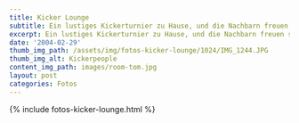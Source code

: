 ```yaml
---
title: Kicker Lounge
subtitle: Ein lustiges Kickerturnier zu Hause, und die Nachbarn freuen sich!
excerpt: Ein lustiges Kickerturnier zu Hause, und die Nachbarn freuen sich!
date: '2004-02-29'
thumb_img_path: /assets/img/fotos-kicker-lounge/1024/IMG_1244.JPG
thumb_img_alt: Kickerpeople
content_img_path: images/room-tom.jpg
layout: post
categories: Fotos
---
```


{% include fotos-kicker-lounge.html %}